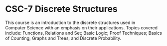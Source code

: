 # CSC-7 Discrete Structures
This  course is  an  introduction  to  the  discrete  structures  used  in  
Computer Science with an emphasis on their applications. Topics 
covered include: Functions, Relations and Set; Basic Logic; Proof 
Techniques;  Basics  of  Counting;  Graphs  and  Trees;
and  Discrete  Probability.
